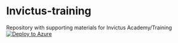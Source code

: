 # Invictus-training
Repository with supporting materials for Invictus Academy/Training
[![Deploy to Azure](https://aka.ms/deploytoazurebutton)](https://portal.azure.com/#create/Microsoft.Template/uri/https%3A%2F%2Fgithub.com%2Finvictus-ir%2FInvictus-training%2Fblob%2Fmain%2Ftemplate.json)

